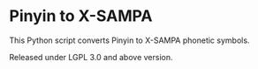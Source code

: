 Pinyin to X-SAMPA
=================

This Python script converts Pinyin to X-SAMPA phonetic symbols.

Released under LGPL 3.0 and above version.


